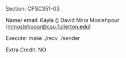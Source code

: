 Section: CPSC351-03

Name/ email: 
Kayla ()
David
Mina Moslehpour (mmoslehpour@csu.fullerton.edu)

Execute:
make
./recv
./sender

Extra Credit: NO
